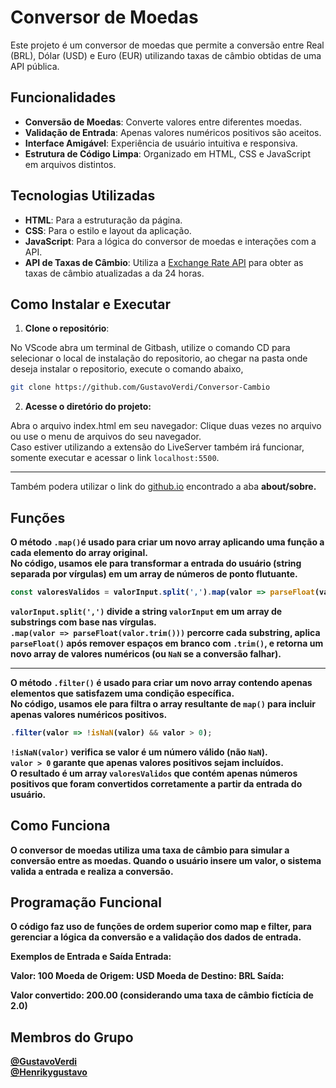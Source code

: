 # Conversor de Moedas
Este projeto é um conversor de moedas que permite a conversão entre Real (BRL), Dólar (USD) e Euro (EUR) utilizando taxas de câmbio obtidas de uma API pública.

## Funcionalidades
- **Conversão de Moedas**: Converte valores entre diferentes moedas.
- **Validação de Entrada**: Apenas valores numéricos positivos são aceitos.
- **Interface Amigável**: Experiência de usuário intuitiva e responsiva.
- **Estrutura de Código Limpa**: Organizado em HTML, CSS e JavaScript em arquivos distintos.

## Tecnologias Utilizadas

- **HTML**: Para a estruturação da página.
- **CSS**: Para o estilo e layout da aplicação.
- **JavaScript**: Para a lógica do conversor de moedas e interações com a API.
- **API de Taxas de Câmbio**: Utiliza a [Exchange Rate API](https://open.er-api.com/v6/latest/USD) para obter as taxas de câmbio atualizadas a da 24 horas.

## Como Instalar e Executar

1. **Clone o repositório**:
   
No VScode abra um terminal de Gitbash, utilize o comando CD para selecionar o local de instalação do repositorio, ao chegar na pasta onde deseja instalar o repositorio, execute o comando abaixo,

```Bash
git clone https://github.com/GustavoVerdi/Conversor-Cambio
```
2. **Acesse o diretório do projeto:**

Abra o arquivo index.html em seu navegador: Clique duas vezes no arquivo ou use o menu de arquivos do seu navegador.
<br/>
Caso estiver utilizando a extensão do LiveServer também irá funcionar, somente executar e acessar o link ```localhost:5500```.
<hr>

Também podera utilizar o link do [github.io](https://gustavoverdi.github.io/Conversor-Cambio/) encontrado a aba <b>about/sobre<b/>.
## Funções

O método ```.map()```é usado para criar um novo array aplicando uma função a cada elemento do array original.<br/>
No código, usamos ele para transformar a entrada do usuário (string separada por vírgulas) em um array de números de ponto flutuante.

```JavaScript
const valoresValidos = valorInput.split(',').map(valor => parseFloat(valor.trim()));
```
```valorInput.split(',')``` divide a string ```valorInput``` em um array de substrings com base nas vírgulas.<br/>
```.map(valor => parseFloat(valor.trim()))``` percorre cada substring, aplica ```parseFloat()``` após remover espaços em branco com ```.trim()```, e retorna um novo array de valores numéricos (ou ```NaN``` se a conversão falhar).

<hr>

O método ``` .filter() ``` é usado para criar um novo array contendo apenas elementos que satisfazem uma condição específica.<br/> 
No código, usamos ele para filtra o array resultante de ```map()``` para incluir apenas valores numéricos positivos.

```JavaScript
.filter(valor => !isNaN(valor) && valor > 0);
```

```!isNaN(valor)``` verifica se valor é um número válido (não ```NaN```).<br/>
```valor > 0``` garante que apenas valores positivos sejam incluídos.<br/>
O resultado é um array ```valoresValidos``` que contém apenas números positivos que foram convertidos corretamente a partir da entrada do usuário.

## Como Funciona
O conversor de moedas utiliza uma taxa de câmbio para simular a conversão entre as moedas. Quando o usuário insere um valor, o sistema valida a entrada e realiza a conversão.

## Programação Funcional
O código faz uso de funções de ordem superior como map e filter, para gerenciar a lógica da conversão e a validação dos dados de entrada.

Exemplos de Entrada e Saída
Entrada:

Valor: 100
Moeda de Origem: USD
Moeda de Destino: BRL
Saída:

Valor convertido: 200.00 (considerando uma taxa de câmbio fictícia de 2.0)

## Membros do Grupo

[@GustavoVerdi](https://github.com/GustavoVerdi)
<br/>
[@Henrikygustavo](https://github.com/Henrikygustavo)
